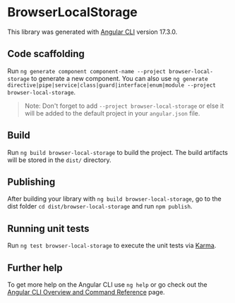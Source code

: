 # BrowserLocalStorage

This library was generated with [Angular CLI](https://github.com/angular/angular-cli) version 17.3.0.

## Code scaffolding

Run `ng generate component component-name --project browser-local-storage` to generate a new component. You can also use `ng generate directive|pipe|service|class|guard|interface|enum|module --project browser-local-storage`.
> Note: Don't forget to add `--project browser-local-storage` or else it will be added to the default project in your `angular.json` file. 

## Build

Run `ng build browser-local-storage` to build the project. The build artifacts will be stored in the `dist/` directory.

## Publishing

After building your library with `ng build browser-local-storage`, go to the dist folder `cd dist/browser-local-storage` and run `npm publish`.

## Running unit tests

Run `ng test browser-local-storage` to execute the unit tests via [Karma](https://karma-runner.github.io).

## Further help

To get more help on the Angular CLI use `ng help` or go check out the [Angular CLI Overview and Command Reference](https://angular.io/cli) page.
